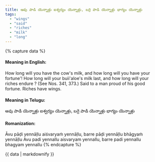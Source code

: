 ```yaml
---
title: ఆవు పాడి యెన్నాళ్లు ఐశ్వర్యం యెన్నాళ్లు, బర్రె పాడి యెన్నాళ్లు భాగ్యం యెన్నాళ్లు
tags:
  - "wings"
  - "said"
  - "riches"
  - "milk"
  - "long"
---
```


{% capture data %}
#### Meaning in English:
How long will you have the cow's milk, and how long will you have your fortune'! How long will your buii'aloe's milk last, and how long will your riches endure ?
(See Nos. 341, 373.)
Said to a man proud of his good fortune.
Riches have wings.

#### Meaning in Telugu:
ఆవు పాడి యెన్నాళ్లు ఐశ్వర్యం యెన్నాళ్లు, బర్రె పాడి యెన్నాళ్లు భాగ్యం యెన్నాళ్లు

#### Romanization:
Āvu pāḍi yennāḷlu aiśvaryaṁ yennāḷlu, barre pāḍi yennāḷlu bhāgyaṁ yennāḷlu
Avu padi yennallu aisvaryam yennallu, barre padi yennallu bhagyam yennallu
{% endcapture %}

{{ data | markdownify }}

